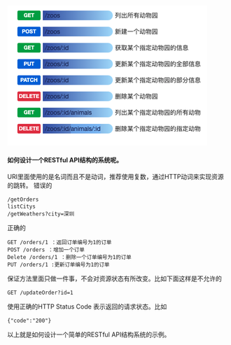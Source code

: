 <img src="./imgs/rest.png" />

#### 如何设计一个RESTful API结构的系统呢。
URI里面使用的是名词而且不是动词，推荐使用复数，通过HTTP动词来实现资源的跳转。
错误的
```
/getOrders
listCitys
/getWeathers?city=深圳
```
正确的
```
GET /orders/1 ：返回订单编号为1的订单
POST /orders ：增加一个订单
Delete /orders/1 ：删除一个订单编号为1的订单
PUT /orders/1 :更新订单编号为1的订单
```
保证方法里面只做一件事，不会对资源状态有所改变。比如下面这样是不允许的
```
GET /updateOrder?id=1
```
使用正确的HTTP Status Code 表示返回的请求状态。比如
```
{"code":"200"}
```
以上就是如何设计一个简单的RESTful API结构系统的示例。